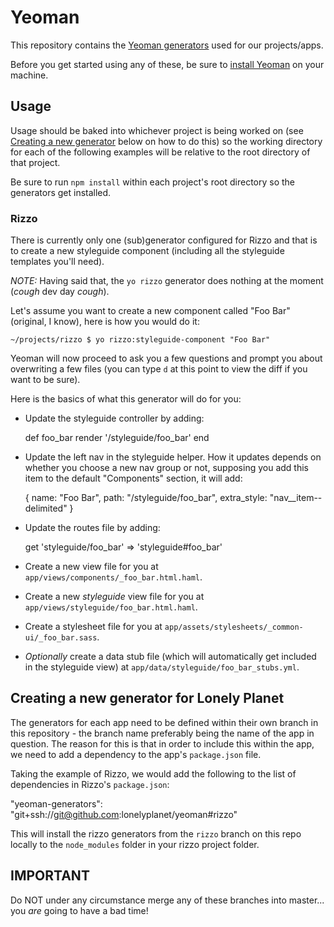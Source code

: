 # Yeoman

This repository contains the [Yeoman generators][yo-generators] used for our projects/apps.

Before you get started using any of these, be sure to [install Yeoman][yo-install] on your machine.




## Usage

Usage should be baked into whichever project is being worked on (see [Creating a new generator](#creating-a-new-generator) below on how to do this) so the working directory for each of the following examples will be relative to the root directory of that project.

Be sure to run `npm install` within each project's root directory so the generators get installed.




### Rizzo

There is currently only one (sub)generator configured for Rizzo and that is to create a new styleguide component (including all the styleguide templates you'll need).

*NOTE:* Having said that, the `yo rizzo` generator does nothing at the moment (*cough* dev day *cough*).

Let's assume you want to create a new component called "Foo Bar" (original, I know), here is how you would do it:

    ~/projects/rizzo $ yo rizzo:styleguide-component "Foo Bar"

Yeoman will now proceed to ask you a few questions and prompt you about overwriting a few files (you can type `d` at this point to view the diff if you want to be sure).

Here is the basics of what this generator will do for you:

+ Update the styleguide controller by adding:
    
  def foo_bar
    render '/styleguide/foo_bar'
  end

+ Update the left nav in the styleguide helper. How it updates depends on whether you choose a new nav group or not, supposing you add this item to the default "Components" section, it will add:

  {
    name: "Foo Bar",
    path: "/styleguide/foo_bar",
    extra_style: "nav__item--delimited"
  }

+ Update the routes file by adding:

  get 'styleguide/foo_bar' => 'styleguide#foo_bar'

+ Create a new view file for you at `app/views/components/_foo_bar.html.haml`.
+ Create a new *styleguide* view file for you at `app/views/styleguide/foo_bar.html.haml`.
+ Create a stylesheet file for you at `app/assets/stylesheets/_common-ui/_foo_bar.sass`.
+ *Optionally* create a data stub file (which will automatically get included in the styleguide view) at `app/data/styleguide/foo_bar_stubs.yml`.




## Creating a new generator for Lonely Planet

The generators for each app need to be defined within their own branch in this repository - the branch name preferably being the name of the app in question. The reason for this is that in order to include this within the app, we need to add a dependency to the app's `package.json` file.

Taking the example of Rizzo, we would add the following to the list of dependencies in Rizzo's `package.json`:

  "yeoman-generators": "git+ssh://git@github.com:lonelyplanet/yeoman#rizzo"

This will install the rizzo generators from the `rizzo` branch on this repo locally to the `node_modules` folder in your rizzo project folder.




## IMPORTANT

Do NOT under any circumstance merge any of these branches into master... you *are* going to have a bad time!

[yo-generators]:http://yeoman.io/generators.html
[yo-install]:http://yeoman.io/gettingstarted.html